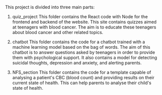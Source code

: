 This project is divided into three main parts:

1. quiz_project
This folder contains the React code with Node for the frontend and backend of the website. This site contains quizzes aimed at teenagers with blood cancer. The aim is to educate these teenagers about blood cancer and other related topics.

2. chatbot
This folder contains the code for a chatbot trained with a machine learning model based on the bag of words. The aim of this chatbot is to answer questions asked by teenagers in order to provide them with psychological support. It also contains a model for detecting suicidal thoughts, depression and anxiety, and alerting parents.

3. NFS_section
This folder contains the code for a template capable of analysing a patient's CBC (blood count) and providing results on their current state of health. This can help parents to analyse their child's state of health.




